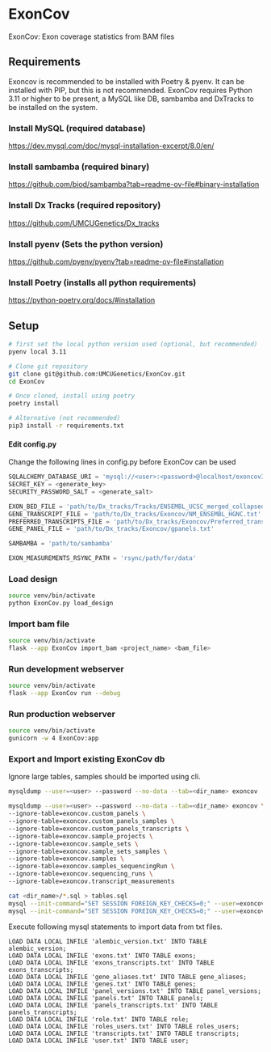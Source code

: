 # ExonCov

ExonCov: Exon coverage statistics from BAM files

## Requirements

Exoncov is recommended to be installed with Poetry & pyenv.
It can be installed with PIP, but this is not recommended. 
ExonCov requires Python 3.11 or higher to be present, a MySQL like DB, sambamba and DxTracks to be installed on the system.

### Install MySQL (required database)
https://dev.mysql.com/doc/mysql-installation-excerpt/8.0/en/

### Install sambamba (required binary)
https://github.com/biod/sambamba?tab=readme-ov-file#binary-installation

### Install Dx Tracks (required repository)
https://github.com/UMCUGenetics/Dx_tracks


### Install pyenv (Sets the python version)
https://github.com/pyenv/pyenv?tab=readme-ov-file#installation


### Install Poetry (installs all python requirements)
https://python-poetry.org/docs/#installation

## Setup

```bash
# first set the local python version used (optional, but recommended)
pyenv local 3.11

# Clone git repository
git clone git@github.com:UMCUGenetics/ExonCov.git
cd ExonCov

# Once cloned, install using poetry
poetry install

# Alternative (not recommended)
pip3 install -r requirements.txt
```

#### Edit config.py

Change the following lines in config.py before ExonCov can be used

```python
SQLALCHEMY_DATABASE_URI = 'mysql://<user>:<password>@localhost/exoncov3' #or 'mysql+mysqlconnector://'
SECRET_KEY = <generate_key>
SECURITY_PASSWORD_SALT = <generate_salt>

EXON_BED_FILE = 'path/to/Dx_tracks/Tracks/ENSEMBL_UCSC_merged_collapsed_sorted_v3_20bpflank.bed'
GENE_TRANSCRIPT_FILE = 'path/to/Dx_tracks/Exoncov/NM_ENSEMBL_HGNC.txt'
PREFERRED_TRANSCRIPTS_FILE = 'path/to/Dx_tracks/Exoncov/Preferred_transcript_list.txt'
GENE_PANEL_FILE = 'path/to/Dx_tracks/Exoncov/gpanels.txt'

SAMBAMBA = 'path/to/sambamba'

EXON_MEASUREMENTS_RSYNC_PATH = 'rsync/path/for/data'
```

### Load design

```bash
source venv/bin/activate
python ExonCov.py load_design
```

### Import bam file

```bash
source venv/bin/activate
flask --app ExonCov import_bam <project_name> <bam_file>
```

### Run development webserver

```bash
source venv/bin/activate
flask --app ExonCov run --debug
```

### Run production webserver

```bash
source venv/bin/activate
gunicorn -w 4 ExonCov:app
```

### Export and Import existing ExonCov db

Ignore large tables, samples should be imported using cli.

```bash
mysqldump --user=<user> --password --no-data --tab=<dir_name> exoncov

mysqldump --user=<user> --password --no-data --tab=<dir_name> exoncov \
--ignore-table=exoncov.custom_panels \
--ignore-table=exoncov.custom_panels_samples \
--ignore-table=exoncov.custom_panels_transcripts \
--ignore-table=exoncov.sample_projects \
--ignore-table=exoncov.sample_sets \
--ignore-table=exoncov.sample_sets_samples \
--ignore-table=exoncov.samples \
--ignore-table=exoncov.samples_sequencingRun \
--ignore-table=exoncov.sequencing_runs \
--ignore-table=exoncov.transcript_measurements

cat <dir_name>/*.sql > tables.sql
mysql --init-command="SET SESSION FOREIGN_KEY_CHECKS=0;" --user=exoncov --password exoncov < tables.sql
mysql --init-command="SET SESSION FOREIGN_KEY_CHECKS=0;" --user=exoncov --password exoncov
```

Execute following mysql statements to import data from txt files.

```mysql
LOAD DATA LOCAL INFILE 'alembic_version.txt' INTO TABLE alembic_version;
LOAD DATA LOCAL INFILE 'exons.txt' INTO TABLE exons;
LOAD DATA LOCAL INFILE 'exons_transcripts.txt' INTO TABLE exons_transcripts;
LOAD DATA LOCAL INFILE 'gene_aliases.txt' INTO TABLE gene_aliases;
LOAD DATA LOCAL INFILE 'genes.txt' INTO TABLE genes;
LOAD DATA LOCAL INFILE 'panel_versions.txt' INTO TABLE panel_versions;
LOAD DATA LOCAL INFILE 'panels.txt' INTO TABLE panels;
LOAD DATA LOCAL INFILE 'panels_transcripts.txt' INTO TABLE panels_transcripts;
LOAD DATA LOCAL INFILE 'role.txt' INTO TABLE role;
LOAD DATA LOCAL INFILE 'roles_users.txt' INTO TABLE roles_users;
LOAD DATA LOCAL INFILE 'transcripts.txt' INTO TABLE transcripts;
LOAD DATA LOCAL INFILE 'user.txt' INTO TABLE user;
```
